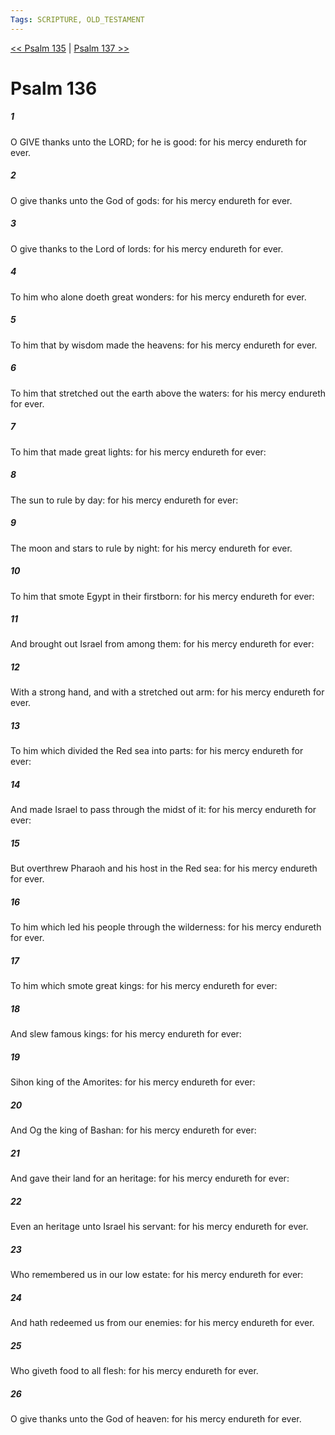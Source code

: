 ```yaml
---
Tags: SCRIPTURE, OLD_TESTAMENT
---
```


[<< Psalm 135](OLD_TESTAMENT/19_Psalms/Psalm_135.md) | [Psalm 137 >>](OLD_TESTAMENT/19_Psalms/Psalm_137.md)

# Psalm 136

##### 1

O GIVE thanks unto the LORD; for he is good: for his mercy endureth for ever.

##### 2

O give thanks unto the God of gods: for his mercy endureth for ever.

##### 3

O give thanks to the Lord of lords: for his mercy endureth for ever.

##### 4

To him who alone doeth great wonders: for his mercy endureth for ever.

##### 5

To him that by wisdom made the heavens: for his mercy endureth for ever.

##### 6

To him that stretched out the earth above the waters: for his mercy endureth for ever.

##### 7

To him that made great lights: for his mercy endureth for ever:

##### 8

The sun to rule by day: for his mercy endureth for ever:

##### 9

The moon and stars to rule by night: for his mercy endureth for ever.

##### 10

To him that smote Egypt in their firstborn: for his mercy endureth for ever:

##### 11

And brought out Israel from among them: for his mercy endureth for ever:

##### 12

With a strong hand, and with a stretched out arm: for his mercy endureth for ever.

##### 13

To him which divided the Red sea into parts: for his mercy endureth for ever:

##### 14

And made Israel to pass through the midst of it: for his mercy endureth for ever:

##### 15

But overthrew Pharaoh and his host in the Red sea: for his mercy endureth for ever.

##### 16

To him which led his people through the wilderness: for his mercy endureth for ever.

##### 17

To him which smote great kings: for his mercy endureth for ever:

##### 18

And slew famous kings: for his mercy endureth for ever:

##### 19

Sihon king of the Amorites: for his mercy endureth for ever:

##### 20

And Og the king of Bashan: for his mercy endureth for ever:

##### 21

And gave their land for an heritage: for his mercy endureth for ever:

##### 22

Even an heritage unto Israel his servant: for his mercy endureth for ever.

##### 23

Who remembered us in our low estate: for his mercy endureth for ever:

##### 24

And hath redeemed us from our enemies: for his mercy endureth for ever.

##### 25

Who giveth food to all flesh: for his mercy endureth for ever.

##### 26

O give thanks unto the God of heaven: for his mercy endureth for ever.

